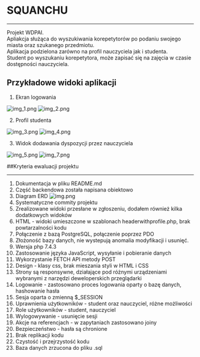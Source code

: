 # SQUANCHU
***
Projekt WDPAI.  
Apliakcja służąca do wyszukiwania korepetytorów po podaniu swojego miasta oraz szukanego przedmiotu.  
Aplikacja podzielona zarówno na profil nauczyciela jak i studenta.  
Student po wyszukaniu korepetytora, może zapisać się na zajęcia w czasie dostępności nauczyciela.

## Przykładowe widoki aplikacji
1. Ekran logowania

![img_1.png](screens/img_1.png)
![img_2.png](screens/img_2.png)

2. Profil studenta

![img_3.png](screens/img_3.png)
![img_4.png](screens/img_4.png)

3. Widok dodawania dyspozycji przez nauczyciela

![img_5.png](screens/img_5.png)
![img_7.png](screens/img_7.png)

##Kryteria ewaluacji projektu
***
1. Dokumentacja w pliku README.md
2. Część backendowa została napisana obiektowo
3. Diagram ERD
![img.png](screens/ERD.png)
4. Systematyczne commity projektu
5. Zrealizowane widoki przesłane w zgłoszeniu, dodałem również kilka dodatkowych widoków 
6. HTML - widoki umieszczone w szablonach headerwithprofile.php, brak powtarzalności kodu
7. Połączenie z bazą PostgreSQL, połączenie poprzez PDO
8. Złożoność bazy danych, nie wystepują anomalia modyfikacji i usunięć.
9. Wersja php 7.4.3
10. Zastosowanie języka JavaScript, wysyłanie i pobieranie danych
11. Wykorzystanie FETCH API metody POST
12. Design - klasy css, brak mieszania styli w HTML i CSS
13. Strony są responsywne, działające pod różnymi urządzeniami wybranymi z narzędzi deweloperskich przeglądarki
14. Logowanie - zastosowano proces logowania oparty o bazę danych, hashowanie hasła
15. Sesja oparta o zmienną $_SESSION
16. Uprawnienia użytkowników - student oraz nauczyciel, różne możliwości
17. Role użytkowników - student, nauczyciel
18. Wylogowywanie - usunięcie sesji
19. Akcje na referencjach - w zapytaniach zastosowano joiny
20. Bezpieczeństwo - hasła są chronione
21. Brak replikacji kodu
22. Czystość i przejrzystość kodu
23. Baza danych zrzucona do pliku .sql
